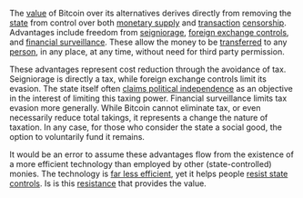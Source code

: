 The [value](Glossary#value) of Bitcoin over its alternatives derives directly from removing the [state](Glossary#state) from control over both [monetary supply](Glossary#subsidy) and [transaction](Glossary#transaction) [censorship](Glossary#censorship). Advantages include freedom from [seigniorage](https://en.m.wikipedia.org/wiki/Seigniorage), [foreign exchange controls](https://en.m.wikipedia.org/wiki/Foreign_exchange_controls), and [financial surveillance](https://en.m.wikipedia.org/wiki/Know_your_customer). These allow the money to be [transferred](Glossary#transfer) to any [person](Glossary#person), in any place, at any time, without need for third party permission.

These advantages represent cost reduction through the avoidance of tax. Seigniorage is directly a tax, while foreign exchange controls limit its evasion. The state itself often [claims political independence](https://www.federalreserve.gov/faqs/about_12799.htm) as an objective in the interest of limiting this taxing power. Financial surveillance limits tax evasion more generally. While Bitcoin cannot eliminate tax, or even necessarily reduce total takings, it represents a change the nature of taxation. In any case, for those who consider the state a social good, the option to voluntarily fund it remains.

It would be an error to assume these advantages flow from the existence of a more efficient technology than employed by other (state-controlled) monies. The technology is [far less efficient](Scalability-Principle), yet it helps people [resist state controls](Risk-Sharing-Principle). Is is this [resistance](Axiom-of-Resistance) that provides the value.